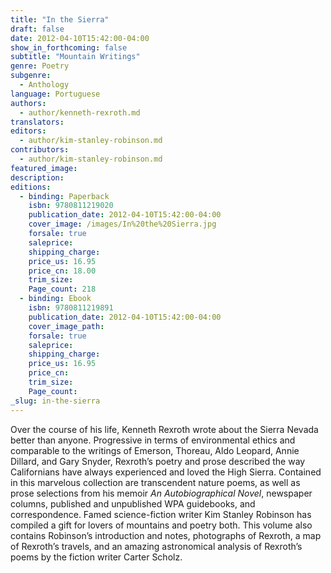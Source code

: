 ```yaml
---
title: "In the Sierra"
draft: false
date: 2012-04-10T15:42:00-04:00
show_in_forthcoming: false
subtitle: "Mountain Writings"
genre: Poetry
subgenre:
  - Anthology
language: Portuguese
authors:
  - author/kenneth-rexroth.md
translators:
editors:
  - author/kim-stanley-robinson.md
contributors:
  - author/kim-stanley-robinson.md
featured_image:
description:
editions:
  - binding: Paperback
    isbn: 9780811219020
    publication_date: 2012-04-10T15:42:00-04:00
    cover_image: /images/In%20the%20Sierra.jpg
    forsale: true
    saleprice:
    shipping_charge:
    price_us: 16.95
    price_cn: 18.00
    trim_size:
    Page_count: 218
  - binding: Ebook
    isbn: 9780811219891
    publication_date: 2012-04-10T15:42:00-04:00
    cover_image_path:
    forsale: true
    saleprice:
    shipping_charge:
    price_us: 16.95
    price_cn:
    trim_size:
    Page_count:
_slug: in-the-sierra
---
```


Over the course of his life, Kenneth Rexroth wrote about the Sierra Nevada better than anyone. Progressive in terms of environmental ethics and comparable to the writings of Emerson, Thoreau, Aldo Leopard, Annie Dillard, and Gary Snyder, Rexroth’s poetry and prose described the way Californians have always experienced and loved the High Sierra. Contained in this marvelous collection are transcendent nature poems, as well as prose selections from his memoir _An Autobiographical Novel_, newspaper columns, published and unpublished WPA guidebooks, and correspondence. Famed science-fiction writer Kim Stanley Robinson has compiled a gift for lovers of mountains and poetry both. This volume also contains Robinson’s introduction and notes, photographs of Rexroth, a map of Rexroth’s travels, and an amazing astronomical analysis of Rexroth’s poems by the fiction writer Carter Scholz.

